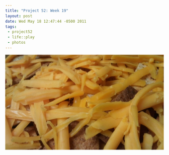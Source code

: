 ```yaml
--- 
title: "Project 52: Week 19"
layout: post
date: Wed May 18 12:47:44 -0500 2011
tags:
 - project52
 - life::play
 - photos
---
```

<a rel="photo" href="/images/project52/19-nachos.jpg">
<img title="Week 19: Nachos" src="/images/project52/19-nachos-postsize.jpg" />
</a>

